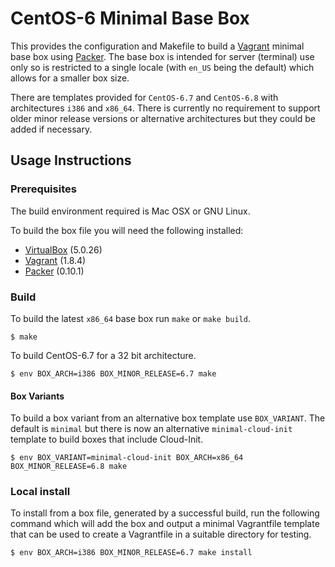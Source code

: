 # CentOS-6 Minimal Base Box

This provides the configuration and Makefile to build a [Vagrant](https://www.vagrantup.com) minimal base box using [Packer](https://www.packer.io). The base box is intended for server (terminal) use only so is restricted to a single locale (with `en_US` being the default) which allows for a smaller box size.

There are templates provided for `CentOS-6.7` and `CentOS-6.8` with architectures `i386` and `x86_64`. There is currently no requirement to support older minor release versions or alternative architectures but they could be added if necessary.

## Usage Instructions

### Prerequisites

The build environment required is Mac OSX or GNU Linux.

To build the box file you will need the following installed:

- [VirtualBox](https://www.virtualbox.org) (5.0.26)
- [Vagrant](https://www.vagrantup.com) (1.8.4)
- [Packer](https://www.packer.io) (0.10.1)

### Build

To build the latest `x86_64` base box run `make` or `make build`.

```
$ make
```

To build CentOS-6.7 for a 32 bit architecture.

```
$ env BOX_ARCH=i386 BOX_MINOR_RELEASE=6.7 make
```

#### Box Variants

To build a box variant from an alternative box template use `BOX_VARIANT`. The default is `minimal` but there is now an alternative `minimal-cloud-init` template to build boxes that include Cloud-Init.

```
$ env BOX_VARIANT=minimal-cloud-init BOX_ARCH=x86_64 BOX_MINOR_RELEASE=6.8 make
```

### Local install

To install from a box file, generated by a successful build, run the following command which will add the box and output a minimal Vagrantfile template that can be used to create a Vagrantfile in a suitable directory for testing.

```
$ env BOX_ARCH=i386 BOX_MINOR_RELEASE=6.7 make install
```
